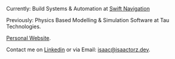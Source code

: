 Currently: Build Systems & Automation at [Swift Navigation](https://www.swiftnav.com)

Previously: Physics Based Modelling & Simulation Software at Tau Technologies.

[Personal Website](https://isaactorz.dev).

Contact me on [Linkedin](https://www.linkedin.com/in/isaactorz505) or via Email: isaac@isaactorz.dev.

<!---
isaactorz/isaactorz is a ✨ special ✨ repository because its `README.md` (this file) appears on your GitHub profile.
You can click the Preview link to take a look at your changes.
--->
